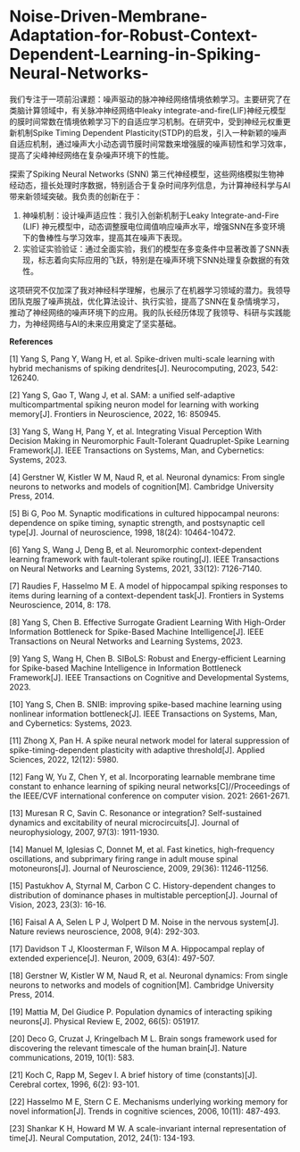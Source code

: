# Noise-Driven-Membrane-Adaptation-for-Robust-Context-Dependent-Learning-in-Spiking-Neural-Networks-
我们专注于一项前沿课题：噪声驱动的脉冲神经网络情境依赖学习。主要研究了在类脑计算领域中，有关脉冲神经网络中leaky integrate-and-fire(LIF)神经元模型的膜时间常数在情境依赖学习下的自适应学习机制。在研究中，受到神经元权重更新机制Spike Timing Dependent Plasticity(STDP)的启发，引入一种新颖的噪声自适应机制，通过噪声大小动态调节膜时间常数来增强膜的噪声韧性和学习效率，提高了尖峰神经网络在复杂噪声环境下的性能。

探索了Spiking Neural Networks (SNN) 第三代神经模型，这些网络模拟生物神经动态，擅长处理时序数据，特别适合于复杂时间序列信息，为计算神经科学与AI带来新领域突破。我负责的创新在于：

1. 神噪机制：设计噪声适应性：我引入创新机制于Leaky Integrate-and-Fire (LIF) 神元模型中，动态调整膜电位阈值响应噪声水平，增强SNN在多变环境下的鲁棒性与学习效率，提高其在噪声下表现。
2. 实验证实验验证：通过全面实验，我们的模型在多变条件中显著改善了SNN表现，标志着向实际应用的飞跃，特别是在噪声环境下SNN处理复杂数据的有效性。

这项研究不仅加深了我对神经科学理解，也展示了在机器学习领域的潜力。我领导团队克服了噪声挑战，优化算法设计、执行实验，提高了SNN在复杂情境学习，推动了神经网络的噪声环境下的应用。我的队长经历体现了我领导、科研与实践能力，为神经网络与AI的未来应用奠定了坚实基础。

**References**

[1]	Yang S, Pang Y, Wang H, et al. Spike-driven multi-scale learning with hybrid mechanisms of spiking dendrites[J]. Neurocomputing, 2023, 542: 126240.

[2]	Yang S, Gao T, Wang J, et al. SAM: a unified self-adaptive multicompartmental spiking neuron model for learning with working memory[J]. Frontiers in Neuroscience, 2022, 16: 850945.

[3]	Yang S, Wang H, Pang Y, et al. Integrating Visual Perception With Decision Making in Neuromorphic Fault-Tolerant Quadruplet-Spike Learning Framework[J]. IEEE Transactions on Systems, Man, and Cybernetics: Systems, 2023.

[4]	Gerstner W, Kistler W M, Naud R, et al. Neuronal dynamics: From single neurons to networks and models of cognition[M]. Cambridge University Press, 2014.

[5]	Bi G, Poo M. Synaptic modifications in cultured hippocampal neurons: dependence on spike timing, synaptic strength, and postsynaptic cell type[J]. Journal of neuroscience, 1998, 18(24): 10464-10472.

[6]	Yang S, Wang J, Deng B, et al. Neuromorphic context-dependent learning framework with fault-tolerant spike routing[J]. IEEE Transactions on Neural Networks and Learning Systems, 2021, 33(12): 7126-7140.

[7]	Raudies F, Hasselmo M E. A model of hippocampal spiking responses to items during learning of a context-dependent task[J]. Frontiers in Systems Neuroscience, 2014, 8: 178.

[8]	Yang S, Chen B. Effective Surrogate Gradient Learning With High-Order Information Bottleneck for Spike-Based Machine Intelligence[J]. IEEE Transactions on Neural Networks and Learning Systems, 2023.

[9]	Yang S, Wang H, Chen B. SIBoLS: Robust and Energy-efficient Learning for Spike-based Machine Intelligence in Information Bottleneck Framework[J]. IEEE Transactions on Cognitive and Developmental Systems, 2023.

[10]	Yang S, Chen B. SNIB: improving spike-based machine learning using nonlinear information bottleneck[J]. IEEE Transactions on Systems, Man, and Cybernetics: Systems, 2023.

[11]	Zhong X, Pan H. A spike neural network model for lateral suppression of spike-timing-dependent plasticity with adaptive threshold[J]. Applied Sciences, 2022, 12(12): 5980.

[12]	Fang W, Yu Z, Chen Y, et al. Incorporating learnable membrane time constant to enhance learning of spiking neural networks[C]//Proceedings of the IEEE/CVF international conference on computer vision. 2021: 2661-2671.

[13]	Muresan R C, Savin C. Resonance or integration? Self-sustained dynamics and excitability of neural microcircuits[J]. Journal of neurophysiology, 2007, 97(3): 1911-1930.

[14]	Manuel M, Iglesias C, Donnet M, et al. Fast kinetics, high-frequency oscillations, and subprimary firing range in adult mouse spinal motoneurons[J]. Journal of Neuroscience, 2009, 29(36): 11246-11256.

[15]	Pastukhov A, Styrnal M, Carbon C C. History-dependent changes to distribution of dominance phases in multistable perception[J]. Journal of Vision, 2023, 23(3): 16-16.

[16]	Faisal A A, Selen L P J, Wolpert D M. Noise in the nervous system[J]. Nature reviews neuroscience, 2008, 9(4): 292-303.

[17]	Davidson T J, Kloosterman F, Wilson M A. Hippocampal replay of extended experience[J]. Neuron, 2009, 63(4): 497-507.

[18]	Gerstner W, Kistler W M, Naud R, et al. Neuronal dynamics: From single neurons to networks and models of cognition[M]. Cambridge University Press, 2014.

[19]	Mattia M, Del Giudice P. Population dynamics of interacting spiking neurons[J]. Physical Review E, 2002, 66(5): 051917.

[20]	Deco G, Cruzat J, Kringelbach M L. Brain songs framework used for discovering the relevant timescale of the human brain[J]. Nature communications, 2019, 10(1): 583.

[21]	Koch C, Rapp M, Segev I. A brief history of time (constants)[J]. Cerebral cortex, 1996, 6(2): 93-101.

[22]	Hasselmo M E, Stern C E. Mechanisms underlying working memory for novel information[J]. Trends in cognitive sciences, 2006, 10(11): 487-493.

[23]	Shankar K H, Howard M W. A scale-invariant internal representation of time[J]. Neural Computation, 2012, 24(1): 134-193.

